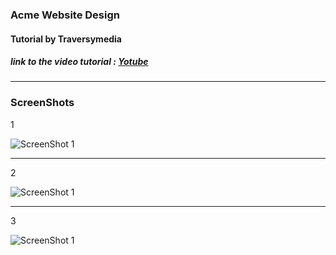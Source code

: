 ### Acme Website Design 
#### Tutorial by Traversymedia 
##### link to the video tutorial : [Yotube](https://www.youtube.com/watch?v=Wm6CUkswsNw)
---

### ScreenShots
1 

![ScreenShot 1](/images/screen03.png "ScreenShot")

---
2

![ScreenShot 1](/images/screen02.png "ScreenShot")

---
3

![ScreenShot 1](/images/screen01.png "ScreenShot")